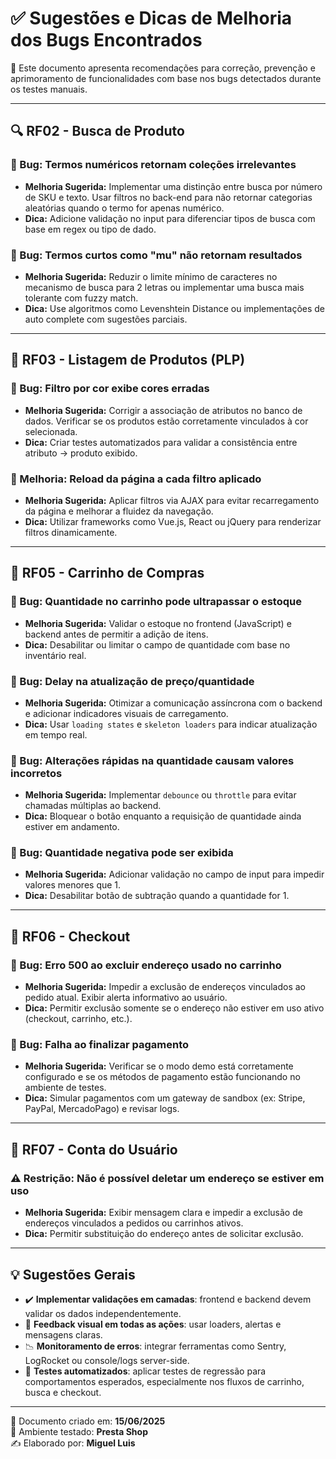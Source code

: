 # ✅ Sugestões e Dicas de Melhoria dos Bugs Encontrados

📁 Este documento apresenta recomendações para correção, prevenção e aprimoramento de funcionalidades com base nos bugs detectados durante os testes manuais.

---

## 🔍 RF02 - Busca de Produto

### 🐞 Bug: Termos numéricos retornam coleções irrelevantes
- **Melhoria Sugerida:** Implementar uma distinção entre busca por número de SKU e texto. Usar filtros no back-end para não retornar categorias aleatórias quando o termo for apenas numérico.
- **Dica:** Adicione validação no input para diferenciar tipos de busca com base em regex ou tipo de dado.

### 🐞 Bug: Termos curtos como "mu" não retornam resultados
- **Melhoria Sugerida:** Reduzir o limite mínimo de caracteres no mecanismo de busca para 2 letras ou implementar uma busca mais tolerante com fuzzy match.
- **Dica:** Use algoritmos como Levenshtein Distance ou implementações de auto complete com sugestões parciais.

---

## 🎨 RF03 - Listagem de Produtos (PLP)

### 🐞 Bug: Filtro por cor exibe cores erradas
- **Melhoria Sugerida:** Corrigir a associação de atributos no banco de dados. Verificar se os produtos estão corretamente vinculados à cor selecionada.
- **Dica:** Criar testes automatizados para validar a consistência entre atributo → produto exibido.

### 🐞 Melhoria: Reload da página a cada filtro aplicado
- **Melhoria Sugerida:** Aplicar filtros via AJAX para evitar recarregamento da página e melhorar a fluidez da navegação.
- **Dica:** Utilizar frameworks como Vue.js, React ou jQuery para renderizar filtros dinamicamente.

---

## 🛒 RF05 - Carrinho de Compras

### 🐞 Bug: Quantidade no carrinho pode ultrapassar o estoque
- **Melhoria Sugerida:** Validar o estoque no frontend (JavaScript) e backend antes de permitir a adição de itens.
- **Dica:** Desabilitar ou limitar o campo de quantidade com base no inventário real.

### 🐞 Bug: Delay na atualização de preço/quantidade
- **Melhoria Sugerida:** Otimizar a comunicação assíncrona com o backend e adicionar indicadores visuais de carregamento.
- **Dica:** Usar `loading states` e `skeleton loaders` para indicar atualização em tempo real.

### 🐞 Bug: Alterações rápidas na quantidade causam valores incorretos
- **Melhoria Sugerida:** Implementar `debounce` ou `throttle` para evitar chamadas múltiplas ao backend.
- **Dica:** Bloquear o botão enquanto a requisição de quantidade ainda estiver em andamento.

### 🐞 Bug: Quantidade negativa pode ser exibida
- **Melhoria Sugerida:** Adicionar validação no campo de input para impedir valores menores que 1.
- **Dica:** Desabilitar botão de subtração quando a quantidade for 1.

---

## 🧾 RF06 - Checkout

### 🐞 Bug: Erro 500 ao excluir endereço usado no carrinho
- **Melhoria Sugerida:** Impedir a exclusão de endereços vinculados ao pedido atual. Exibir alerta informativo ao usuário.
- **Dica:** Permitir exclusão somente se o endereço não estiver em uso ativo (checkout, carrinho, etc.).

### 🐞 Bug: Falha ao finalizar pagamento
- **Melhoria Sugerida:** Verificar se o modo demo está corretamente configurado e se os métodos de pagamento estão funcionando no ambiente de testes.
- **Dica:** Simular pagamentos com um gateway de sandbox (ex: Stripe, PayPal, MercadoPago) e revisar logs.

---

## 👤 RF07 - Conta do Usuário

### ⚠️ Restrição: Não é possível deletar um endereço se estiver em uso
- **Melhoria Sugerida:** Exibir mensagem clara e impedir a exclusão de endereços vinculados a pedidos ou carrinhos ativos.
- **Dica:** Permitir substituição do endereço antes de solicitar exclusão.

---

## 💡 Sugestões Gerais

- ✔️ **Implementar validações em camadas**: frontend e backend devem validar os dados independentemente.
- 🔄 **Feedback visual em todas as ações**: usar loaders, alertas e mensagens claras.
- 📉 **Monitoramento de erros**: integrar ferramentas como Sentry, LogRocket ou console/logs server-side.
- 🧪 **Testes automatizados**: aplicar testes de regressão para comportamentos esperados, especialmente nos fluxos de carrinho, busca e checkout.

---

📅 Documento criado em: **15/06/2025**  
🧪 Ambiente testado: **Presta Shop**  
✍️ Elaborado por: **Miguel Luis**

